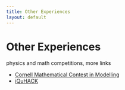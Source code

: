 ```yaml
---
title: Other Experiences
layout: default
---
```

<link rel="stylesheet" href="main.css">

# Other Experiences

physics and math competitions, more links
- [Cornell Mathematical Contest in Modelling](https://e.math.cornell.edu/sites/mcm/)
- [iQuHACK](https://www.iquise.mit.edu/iQuHACK/2022-01-28)
